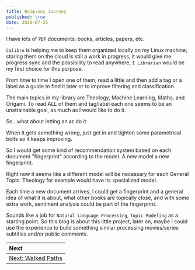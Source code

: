 ```yaml
---
title: θεόφιλος Journey
published: true
date: 2020-07-25
---
```


I have lots of `PDF` documents: books, articles, papers, etc.

`Calibre` is helping me to keep them organized locally on my Linux machine; storing them on the cloud is still a work in progress, it would give me progress sync and the possibility to read anywhere, `I Librarian` would be my first choice for this purpose.

From time to time I open one of them, read a little and then add a tag or a label as a guide to find it later or to improve filtering and classification.

The main topics in my library are Theology, Machine Learning, Maths, and Origami.
To read ALL of them and tag/label each one seems to be an unattainable goal, as much as I would like to do it.

So…what about letting an `AI` do it

When it gets something wrong, just get in and tighten some parametrical bolts so it keeps improving.

So I would get some kind of recommendation system based on each document "fingerprint" according to the model. A new model a new fingerprint.

Right now it seems like a different model will be necessary for each General Topic: Theology for example would have its specialized model.

Each time a new document arrives, I could get a fingerprint and a general idea of what it is about, what other books are topically close, and with some extra work, sentiment analysis could be part of the fingerprint.

Sounds like a job for `Natural Language Processing`, `Topic Modeling` as a starting point.
So this blog is about this little project, later on, maybe I could use the experience to build something similar processing movies/series subtitles and/or public comments.


| Next |
|:------------|
| [Next: Walked Paths](A-walked-paths)  |
